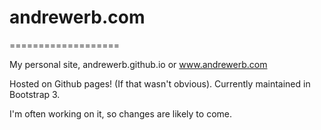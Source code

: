 # andrewerb.com
===================

My personal site, andrewerb.github.io or www.andrewerb.com

Hosted on Github pages! (If that wasn't obvious). Currently maintained in Bootstrap 3.

I'm often working on it, so changes are likely to come.